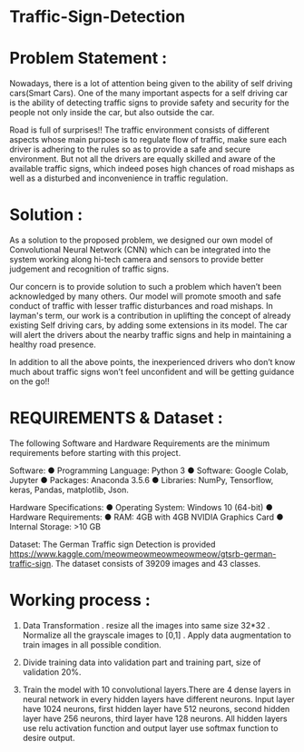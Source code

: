 # Traffic-Sign-Detection

# Problem Statement :
Nowadays, there is a lot of attention being given to the ability of self driving cars(Smart Cars). One of the many important aspects for a self driving car is the ability of detecting traffic signs to provide safety and security for the people not only inside the car, but also outside the car.

Road is full of surprises!!
The  traffic environment consists of different aspects whose main purpose is to regulate flow of traffic, make sure each driver is adhering to the rules so as to provide a safe and secure environment. But not all the drivers are equally skilled and aware of the available traffic signs, which indeed poses high chances of road mishaps as well as a disturbed and inconvenience in  traffic regulation.

# Solution : 
As a solution to the proposed problem, we designed our own model of Convolutional Neural Network (CNN) which can be integrated into the system working along hi-tech camera and sensors to provide better judgement and recognition of traffic signs. 

Our concern is to provide solution to such a problem which haven’t been acknowledged by many others. Our model will promote smooth and safe conduct of traffic with lesser traffic disturbances and road mishaps. In layman's term, our work is a contribution in uplifting the concept of already existing Self driving cars, by adding some extensions in its model. The car will alert the drivers about the nearby traffic signs and help in maintaining a healthy road presence.

In addition to all the above points, the inexperienced drivers who don’t know much about traffic signs won’t feel unconfident and will be getting guidance on the go!!

# REQUIREMENTS & Dataset :
The following Software and Hardware Requirements are the minimum requirements before starting with this project.

Software:
● Programming Language: Python 3
● Software: Google Colab, Jupyter
● Packages: Anaconda 3.5.6
● Libraries:  NumPy, Tensorflow, keras, Pandas, matplotlib, Json.

Hardware Specifications:
● Operating System: Windows 10 (64-bit)
● Hardware Requirements:
● RAM: 4GB with 4GB NVIDIA Graphics Card
● Internal Storage: >10 GB

Dataset:
The German Traffic sign Detection is provided https://www.kaggle.com/meowmeowmeowmeowmeow/gtsrb-german-traffic-sign. The dataset consists of 39209 images and 43 classes.

# Working process :
1. Data Transformation
   . resize all the images into same size 32*32
   . Normalize all the grayscale images to [0,1]
   . Apply data augmentation to train images in all possible condition.

2. Divide training data into validation part and training part, size of validation 20%.

3. Train the model with 10 convolutional layers.There are 4 dense layers in neural network in every hidden layers have different neurons. Input layer have 1024 neurons, first  hidden layer have 512 neurons, second hidden layer have 256 neurons, third layer have 128 neurons. All hidden layers use relu activation function and output layer use softmax function to desire output.


